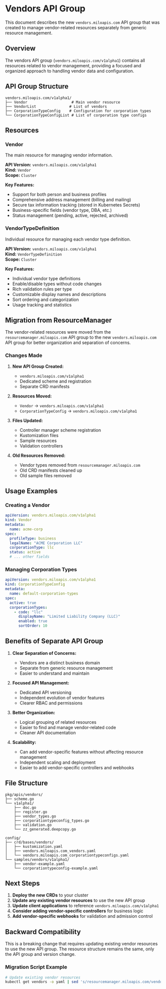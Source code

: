 # Vendors API Group

This document describes the new `vendors.miloapis.com` API group that was created to manage vendor-related resources separately from generic resource management.

## Overview

The vendors API group (`vendors.miloapis.com/v1alpha1`) contains all resources related to vendor management, providing a focused and organized approach to handling vendor data and configuration.

## API Group Structure

```
vendors.miloapis.com/v1alpha1/
├── Vendor                    # Main vendor resource
├── VendorList               # List of vendors
├── CorporationTypeConfig    # Configuration for corporation types
└── CorporationTypeConfigList # List of corporation type configs
```

## Resources

### Vendor

The main resource for managing vendor information.

**API Version:** `vendors.miloapis.com/v1alpha1`  
**Kind:** `Vendor`  
**Scope:** `Cluster`

**Key Features:**
- Support for both person and business profiles
- Comprehensive address management (billing and mailing)
- Secure tax information tracking (stored in Kubernetes Secrets)
- Business-specific fields (vendor type, DBA, etc.)
- Status management (pending, active, rejected, archived)

### VendorTypeDefinition

Individual resource for managing each vendor type definition.

**API Version:** `vendors.miloapis.com/v1alpha1`  
**Kind:** `VendorTypeDefinition`  
**Scope:** `Cluster`

**Key Features:**
- Individual vendor type definitions
- Enable/disable types without code changes
- Rich validation rules per type
- Customizable display names and descriptions
- Sort ordering and categorization
- Usage tracking and statistics

## Migration from ResourceManager

The vendor-related resources were moved from the `resourcemanager.miloapis.com` API group to the new `vendors.miloapis.com` API group for better organization and separation of concerns.

### Changes Made

1. **New API Group Created:**
   - `vendors.miloapis.com/v1alpha1`
   - Dedicated scheme and registration
   - Separate CRD manifests

2. **Resources Moved:**
   - `Vendor` → `vendors.miloapis.com/v1alpha1`
   - `CorporationTypeConfig` → `vendors.miloapis.com/v1alpha1`

3. **Files Updated:**
   - Controller manager scheme registration
   - Kustomization files
   - Sample resources
   - Validation controllers

4. **Old Resources Removed:**
   - Vendor types removed from `resourcemanager.miloapis.com`
   - Old CRD manifests cleaned up
   - Old sample files removed

## Usage Examples

### Creating a Vendor

```yaml
apiVersion: vendors.miloapis.com/v1alpha1
kind: Vendor
metadata:
  name: acme-corp
spec:
  profileType: business
  legalName: "ACME Corporation LLC"
  corporationType: llc
  status: active
  # ... other fields
```

### Managing Corporation Types

```yaml
apiVersion: vendors.miloapis.com/v1alpha1
kind: CorporationTypeConfig
metadata:
  name: default-corporation-types
spec:
  active: true
  corporationTypes:
    - code: "llc"
      displayName: "Limited Liability Company (LLC)"
      enabled: true
      sortOrder: 10
```

## Benefits of Separate API Group

1. **Clear Separation of Concerns:**
   - Vendors are a distinct business domain
   - Separate from generic resource management
   - Easier to understand and maintain

2. **Focused API Management:**
   - Dedicated API versioning
   - Independent evolution of vendor features
   - Clearer RBAC and permissions

3. **Better Organization:**
   - Logical grouping of related resources
   - Easier to find and manage vendor-related code
   - Cleaner API documentation

4. **Scalability:**
   - Can add vendor-specific features without affecting resource management
   - Independent scaling and deployment
   - Easier to add vendor-specific controllers and webhooks

## File Structure

```
pkg/apis/vendors/
├── scheme.go
└── v1alpha1/
    ├── doc.go
    ├── register.go
    ├── vendor_types.go
    ├── corporationtypeconfig_types.go
    ├── validation.go
    └── zz_generated.deepcopy.go

config/
├── crd/bases/vendors/
│   ├── kustomization.yaml
│   ├── vendors.miloapis.com_vendors.yaml
│   └── vendors.miloapis.com_corporationtypeconfigs.yaml
└── samples/vendors/v1alpha1/
    ├── vendor-example.yaml
    └── corporationtypeconfig-example.yaml
```

## Next Steps

1. **Deploy the new CRDs** to your cluster
2. **Update any existing vendor resources** to use the new API group
3. **Update client applications** to reference `vendors.miloapis.com/v1alpha1`
4. **Consider adding vendor-specific controllers** for business logic
5. **Add vendor-specific webhooks** for validation and admission control

## Backward Compatibility

This is a breaking change that requires updating existing vendor resources to use the new API group. The resource structure remains the same, only the API group and version change.

### Migration Script Example

```bash
# Update existing vendor resources
kubectl get vendors -o yaml | sed 's/resourcemanager.miloapis.com/vendors.miloapis.com/g' | kubectl apply -f -
```
